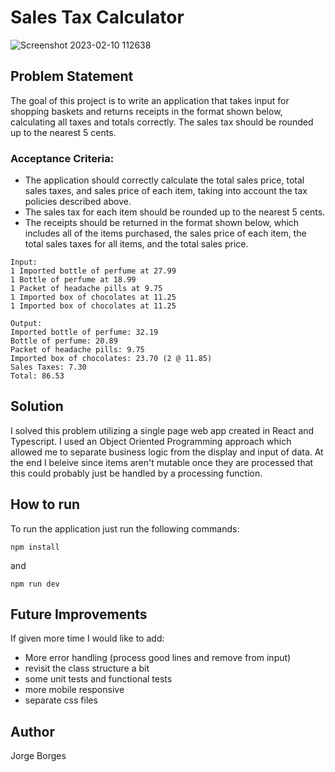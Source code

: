 # Sales Tax Calculator

![Screenshot 2023-02-10 112638](https://user-images.githubusercontent.com/22569070/218143912-8a0737ae-0d0b-4b57-9c21-be4250b256b8.png)

## Problem Statement
The goal of this project is to write an application that takes input for shopping baskets and returns receipts in the format shown below, calculating all taxes and totals correctly. The sales tax should be rounded up to the nearest 5 cents.

### Acceptance Criteria:
- The application should correctly calculate the total sales price, total sales taxes, and sales price of each item, taking into account the tax policies described above.
- The sales tax for each item should be rounded up to the nearest 5 cents.
- The receipts should be returned in the format shown below, which includes all of the items purchased, the sales price of each item, the total sales taxes for all items, and the total sales price.

```
Input:
1 Imported bottle of perfume at 27.99
1 Bottle of perfume at 18.99
1 Packet of headache pills at 9.75
1 Imported box of chocolates at 11.25
1 Imported box of chocolates at 11.25

Output:
Imported bottle of perfume: 32.19
Bottle of perfume: 20.89
Packet of headache pills: 9.75
Imported box of chocolates: 23.70 (2 @ 11.85)
Sales Taxes: 7.30
Total: 86.53
```

## Solution
I solved this problem utilizing a single page web app created in React and Typescript. I used an Object Oriented Programming approach which allowed me to separate business logic from the display and input of data. At the end I beleive since items aren't mutable once they are processed that this could probably just be handled by a processing function.

## How to run
To run the application just run the following commands:
```
npm install
```
and 
```
npm run dev
```

## Future Improvements
If given more time I would like to add:
- More error handling (process good lines and remove from input)
- revisit the class structure a bit
- some unit tests and functional tests
- more mobile responsive
- separate css files

## Author
Jorge Borges
